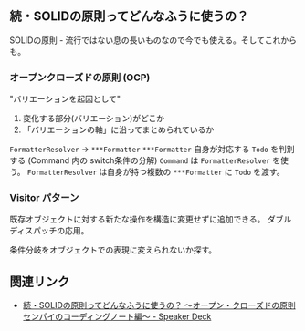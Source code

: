 ## 続・SOLIDの原則ってどんなふうに使うの？
SOLIDの原則 - 流行ではない息の長いものなので今でも使える。そしてこれからも。

### オープンクローズドの原則 (OCP)
"バリエーションを起因として"

1. 変化する部分(バリエーション)がどこか
2. 「バリエーションの軸」に沿ってまとめられているか

`FormatterResolver` -> `***Formatter`
`***Formatter` 自身が対応する `Todo` を判別する (Command 内の switch条件の分解)
`Command` は `FormatterResolver` を使う。 `FormatterResolver` は自身が持つ複数の `***Formatter` に `Todo` を渡す。

### Visitor パターン
既存オブジェクトに対する新たな操作を構造に変更せずに追加できる。
ダブルディスパッチの応用。

条件分岐をオブジェクトでの表現に変えられないか探す。

## 関連リンク
* [続・SOLIDの原則ってどんなふうに使うの？ 〜オープン・クローズドの原則 センパイのコーディングノート編〜 - Speaker Deck](https://speakerdeck.com/hidenorigoto/sok-solidfalseyuan-ze-tutedonnahuunishi-ufalse-opunkurozudofalseyuan-ze-senpaifalsekodeingufalsetobian)

